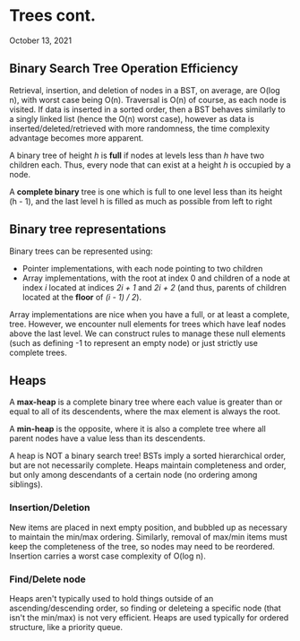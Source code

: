 # Trees cont.
October 13, 2021

## Binary Search Tree Operation Efficiency
Retrieval, insertion, and deletion of nodes in a BST, on average, are O(log n), with worst case being O(n). Traversal is O(n) of course, as each node is visited. If data is inserted in a sorted order, then a BST behaves similarly to a singly linked list (hence the O(n) worst case), however as data is inserted/deleted/retrieved with more randomness, the time complexity advantage becomes more apparent.

A binary tree of height *h* is **full** if nodes at levels less than *h* have two children each. Thus, every node that can exist at a height *h* is occupied by a node.

A **complete binary** tree is one which is full to one level less than its height (h - 1), and the last level h is filled as much as possible from left to right

## Binary tree representations
Binary trees can be represented using:
- Pointer implementations, with each node pointing to two children
- Array implementations, with the root at index 0 and children of a node at index *i* located at indices *2i + 1* and *2i + 2* (and thus, parents of children located at the **floor** of *(i - 1) / 2*).

Array implementations are nice when you have a full, or at least a complete, tree. However, we encounter null elements for trees which have leaf nodes above the last level. We can construct rules to manage these null elements (such as defining -1 to represent an empty node) or just strictly use complete trees.

## Heaps
A **max-heap** is a complete binary tree where each value is greater than or equal to all of its descendents, where the max element is always the root.

A **min-heap** is the opposite, where it is also a complete tree where all parent nodes have a value less than its descendents.

A heap is NOT a binary search tree! BSTs imply a sorted hierarchical order, but are not necessarily complete. Heaps maintain completeness and order, but only among descendants of a certain node (no ordering among siblings).

### Insertion/Deletion
New items are placed in next empty position, and bubbled up as necessary to maintain the min/max ordering. Similarly, removal of max/min items must keep the completeness of the tree, so nodes may need to be reordered. Insertion carries a worst case complexity of O(log n).

### Find/Delete node
Heaps aren't typically used to hold things outside of an ascending/descending order, so finding or deleteing a specific node (that isn't the min/max) is not very efficient. Heaps are used typically for ordered structure, like a priority queue.